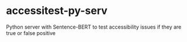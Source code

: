 # accessitest-py-serv
Python server with Sentence-BERT to test accessibility issues if they are true or false positive
